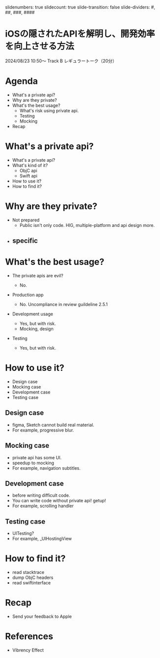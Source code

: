 slidenumbers: true
slidecount: true
slide-transition: false
slide-dividers: #, ##, ###, ####

# iOSの隠されたAPIを解明し、開発効率を向上させる方法

2024/08/23 10:50〜
Track B
レギュラートーク（20分）

# Agenda

- What's a private api?
- Why are they private?
- What's the best usage?
    - What's risk using private api.
    - Testing
    - Mocking
- Recap

# What's a private api?

- What's a private api?
- What's kind of it?
    - ObjC api
    - Swift api
- How to use it?
- How to find it?

# Why are they private?

- Not prepared
    - Public isn't only code. HIG, multiple-platform and api design more.
- specific
    - 

# What's the best usage?

- The private apis are evil?
    - No. 

- Production app
    - No. Uncompliance in review guildeline 2.5.1

- Development usage
    - Yes, but with risk.
    - Mocking, design

- Testing
    - Yes, but with risk.

# How to use it?

- Design case
- Mocking case
- Development case
- Testing case

## Design case

- figma, Sketch cannot build real material.
- For example, progressive blur.

## Mocking case

- private api has some UI.
- speedup to mocking
- For example, navigation subtitles.

## Development case 

- before writing difficult code.
- You can write code without private api! getup!
- For example, scrolling handler

## Testing case

- UITesting?
- For example, _UIHostingView

# How to find it?

- read stacktrace
- dump ObjC headers
- read swiftinterface

# Recap

- Send your feedback to Apple

# References


- Vibrency Effect